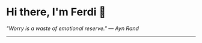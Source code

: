 <h1>Hi there, I'm Ferdi 👋</h1>

<p><em>
  "Worry is a waste of emotional reserve." — Ayn Rand
</em></p>

---
